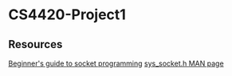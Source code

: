 # CS4420-Project1

## Resources
[Beginner's guide to socket programming](https://dev.to/sanjayrv/a-beginners-guide-to-socket-programming-in-c-5an5)
[sys_socket.h MAN page](https://man7.org/linux/man-pages/man0/sys_socket.h.0p.html)

